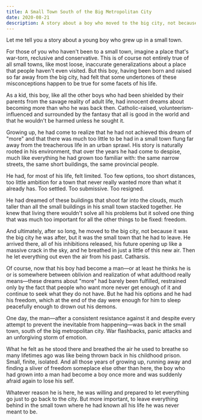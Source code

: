 ```yaml
---
title: A Small Town South of the Big Metropolitan City
date: 2020-08-21
description: A story about a boy who moved to the big city, not because it was the big city he was after, but it was the small town that he had to leave.
---
```


Let me tell you a story about a young boy who grew up in a small town.

For those of you who haven't been to a small town, imagine a place that's war-torn, reclusive and conservative. This is of course not entirely true of all small towns, like most loose, inaccurate generalizations about a place that people haven't even visited. But this boy, having been born and raised so far away from the big city, had felt that some undertones of these misconceptions happen to be true for some facets of his life.

<!--excerpt-->

As a kid, this boy, like all the other boys who had been shielded by their parents from the savage reality of adult life, had innocent dreams about becoming more than who he was back then. Catholic-raised, volunteerism-influenced and surrounded by the fantasy that all is good in the world and that he wouldn't be harmed unless he sought it.

Growing up, he had come to realize that he had not achieved this dream of "more" and that there was much too little to be had in a small town flung far away from the treacherous life in an urban sprawl. His story is naturally rooted in his environment, that over the years he had come to despise, much like everything he had grown too familiar with: the same narrow streets, the same short buildings, the same provincial people.

He had, for most of his life, felt limited. Too few options, too short distances, too little ambition for a town that never really wanted more than what it already has. Too settled. Too submissive. Too resigned.

He had dreamed of these buildings that shoot far into the clouds, much taller than all the small buildings in his small town stacked together. He knew that living there wouldn't solve all his problems but it solved one thing that was much too important for all the other things to be fixed: freedom.

And ultimately, after so long, he moved to the big city, not because it was the big city he was after, but it was the small town that he had to leave. He arrived there, all of his inhibitions released, his future opening up like a massive crack in the sky, and he breathed in just a little of this new air. Then he let everything out even the air from his past. Catharsis.

Of course, now that his boy had become a man—or at least he thinks he is or is somewhere between oblivion and realization of what adulthood really means—these dreams about "more" had barely been fulfilled, restrained only by the fact that people who want more never get enough of it and continue to seek what they do not have. But he had his options and he had his freedom, which at the end of the day were enough for him to sleep peacefully enough to drown out his demons.

One day, the man—after a consistent resistance against it and despite every attempt to prevent the inevitable from happening—was back in the small town, south of the big metropolitan city. War flashbacks, panic attacks and an unforgiving storm of emotion.

What he felt as he stood there and breathed the air he used to breathe so many lifetimes ago was like being thrown back in his childhood prison. Small, finite, isolated. And all those years of growing up, running away and finding a sliver of freedom someplace else other than here, the boy who had grown into a man had become a boy once more and was suddenly afraid again to lose his self.

Whatever reason he is here, he was willing and prepared to let everything go just to go back to the city. But more important, to leave everything behind in the small town where he had known all his life he was never meant to be.
